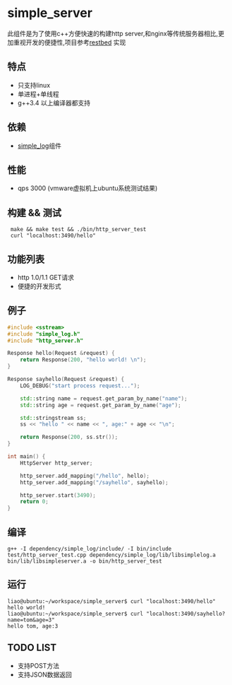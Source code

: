 simple_server
=============
此组件是为了使用c++方便快速的构建http server,和nginx等传统服务器相比,更加重视开发的便捷性,项目参考[restbed](https://bitbucket.org/Corvusoft/restbed/overview) 实现
## 特点
* 只支持linux
* 单进程+单线程
* g++3.4 以上编译器都支持

## 依赖
 * [simple_log](https://github.com/hongliuliao/simple_log)组件

## 性能
 * qps 3000 (vmware虚拟机上ubuntu系统测试结果)

## 构建 && 测试
```
 make && make test && ./bin/http_server_test 
 curl "localhost:3490/hello"
```

## 功能列表
  * http 1.0/1.1 GET请求
  * 便捷的开发形式

## 例子
```c++
#include <sstream>
#include "simple_log.h"
#include "http_server.h"

Response hello(Request &request) {
	return Response(200, "hello world! \n");
}

Response sayhello(Request &request) {
	LOG_DEBUG("start process request...");

	std::string name = request.get_param_by_name("name");
	std::string age = request.get_param_by_name("age");

	std::stringstream ss;
	ss << "hello " << name << ", age:" + age << "\n";

	return Response(200, ss.str());
}

int main() {
	HttpServer http_server;

	http_server.add_mapping("/hello", hello);
	http_server.add_mapping("/sayhello", sayhello);

	http_server.start(3490);
	return 0;
}

```

## 编译
```
g++ -I dependency/simple_log/include/ -I bin/include test/http_server_test.cpp dependency/simple_log/lib/libsimplelog.a bin/lib/libsimpleserver.a -o bin/http_server_test
```

## 运行
```
liao@ubuntu:~/workspace/simple_server$ curl "localhost:3490/hello"
hello world! 
liao@ubuntu:~/workspace/simple_server$ curl "localhost:3490/sayhello?name=tom&age=3"
hello tom, age:3
```

## TODO LIST
  * 支持POST方法
  * 支持JSON数据返回

